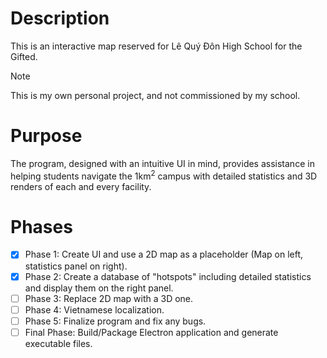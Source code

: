 # Description
This is an interactive map reserved for Lê Quý Đôn High School for the Gifted.

> [!NOTE]
> This is my own personal project, and not commissioned by my school.

# Purpose
The program, designed with an intuitive UI in mind, provides assistance in helping students navigate the 1km<sup>2</sup> campus with detailed statistics and 3D renders of each and every facility.

# Phases
- [x] Phase 1: Create UI and use a 2D map as a placeholder (Map on left, statistics panel on right).
- [x] Phase 2: Create a database of "hotspots" including detailed statistics and display them on the right panel.
- [ ] Phase 3: Replace 2D map with a 3D one.
- [ ] Phase 4: Vietnamese localization.
- [ ] Phase 5: Finalize program and fix any bugs.
- [ ] Final Phase: Build/Package Electron application and generate executable files.
